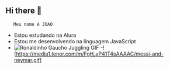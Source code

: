 ## Hi there 👋
       Meu nome é JOAO
- Estou estudando na Alura
- Estou me desenvolvendo na linguagem JavaScript
- ![Ronaldinho Gaucho Juggling GIF](https://media1.tenor.com/m/q6Wa9bz5mbYAAAAC/ronaldinho-gaucho-juggling.gif)
-![https://media1.tenor.com/m/FgH_yP41T4sAAAAC/messi-and-neymar.gif]
